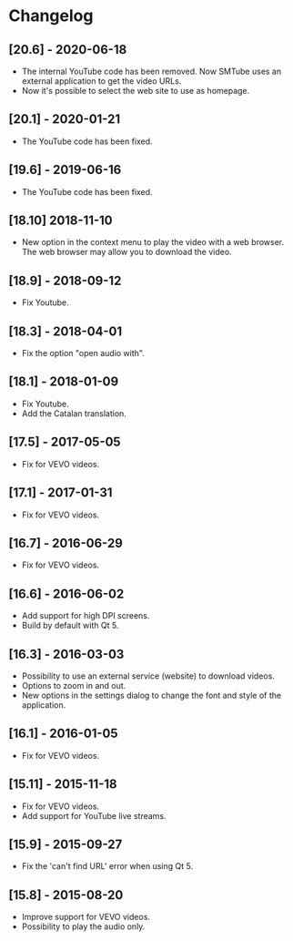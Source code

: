 # Changelog

## [20.6] - 2020-06-18
 * The internal YouTube code has been removed. Now SMTube uses
   an external application to get the video URLs.
 * Now it's possible to select the web site to use as homepage.

## [20.1] - 2020-01-21
 * The YouTube code has been fixed.

## [19.6] - 2019-06-16
 * The YouTube code has been fixed.

## [18.10] 2018-11-10
 * New option in the context menu to play the video with a web browser.
   The web browser may allow you to download the video.

## [18.9] - 2018-09-12
 * Fix Youtube.

## [18.3] - 2018-04-01
 * Fix the option "open audio with".

## [18.1] - 2018-01-09
 * Fix Youtube.
 * Add the Catalan translation.

## [17.5] - 2017-05-05
 * Fix for VEVO videos.

## [17.1] - 2017-01-31
 * Fix for VEVO videos.

## [16.7] - 2016-06-29
 * Fix for VEVO videos.

## [16.6] - 2016-06-02
 * Add support for high DPI screens.
 * Build by default with Qt 5.

## [16.3] - 2016-03-03
 * Possibility to use an external service (website) to download
   videos.
 * Options to zoom in and out.
 * New options in the settings dialog to change the font and
   style of the application.

## [16.1] - 2016-01-05
 * Fix for VEVO videos.

## [15.11] - 2015-11-18
 * Fix for VEVO videos.
 * Add support for YouTube live streams.

## [15.9] - 2015-09-27
 * Fix the 'can't find URL' error when using Qt 5.

## [15.8] - 2015-08-20
 * Improve support for VEVO videos.
 * Possibility to play the audio only.

